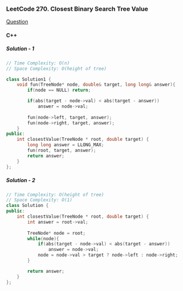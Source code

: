 ### LeetCode 270. Closest Binary Search Tree Value

[Question](https://leetcode.com/problems/closest-binary-search-tree-value/)

#### C++

##### Solution - 1
```c++
// Time Complexity: O(n)
// Space Complexity: O(height of tree)

class Solution1 {
    void fun(TreeNode* node, double& target, long long& answer){
        if(node == NULL) return;

        if(abs(target - node->val) < abs(target - answer))
            answer = node->val;
        
        fun(node->left, target, answer);
        fun(node->right, target, answer);
    }
public:
    int closestValue(TreeNode * root, double target) {
        long long answer = LLONG_MAX;
        fun(root, target, answer);
        return answer;
    }
};
```

##### Solution - 2
```c++
// Time Complexity: O(height of tree)
// Space Complexity: O(1)
class Solution {
public:
    int closestValue(TreeNode * root, double target) {
        int answer = root->val;
        
        TreeNode* node = root;
        while(node){
            if(abs(target - node->val) < abs(target - answer))
                answer = node->val;
            node = node->val > target ? node->left : node->right;
        }

        return answer;
    }
};
```
